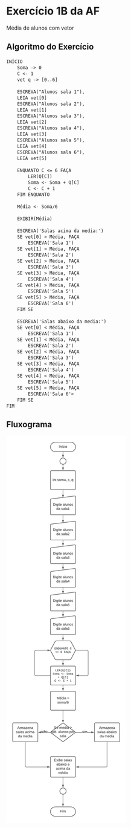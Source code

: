 # Exercício 1B da AF
Média de alunos com vetor 

## Algoritmo do Exercício

    INÍCIO
        Soma -> 0
        C <- 1
        vet q -> [0..6]
        
        ESCREVA("Alunos sala 1"),
        LEIA vet[0]
        ESCREVA("Alunos sala 2"),
        LEIA vet[1]
        ESCREVA("Alunos sala 3"),
        LEIA vet[2]
        ESCREVA("Alunos sala 4"),
        LEIA vet[3]
        ESCREVA("Alunos sala 5"),
        LEIA vet[4]
        ESCREVA("Alunos sala 6"),
        LEIA vet[5]

        ENQUANTO C <= 6 FAÇA
            LER(Q[C])
            Soma <- Soma + Q[C]
            C <- C + 1
        FIM ENQUANTO

        Média <- Soma/6

        EXIBIR(Média)

        ESCREVA('Salas acima da media:')
        SE vet[0] > Média, FAÇA
            ESCREVA('Sala 1')
        SE vet[1] > Média, FAÇA
            ESCREVA('Sala 2')
        SE vet[2] > Média, FAÇA
            ESCREVA('Sala 3')
        SE vet[3] > Média, FAÇA
            ESCREVA('Sala 4')
        SE vet[4] > Média, FAÇA
            ESCREVA('Sala 5')
        SE vet[5] > Média, FAÇA
            ESCREVA('Sala 6')
        FIM SE

        ESCREVA('Salas abaixo da media:')
        SE vet[0] < Média, FAÇA
            ESCREVA('Sala 1')
        SE vet[1] < Média, FAÇA
            ESCREVA('Sala 2')
        SE vet[2] < Média, FAÇA
            ESCREVA('Sala 3')
        SE vet[3] < Média, FAÇA
            ESCREVA('Sala 4')
        SE vet[4] < Média, FAÇA
            ESCREVA('Sala 5')
        SE vet[5] < Média, FAÇA
            ESCREVA('Sala 6'<
        FIM SE
    FIM

## Fluxograma
<img src="fluxo_ex1b.jpeg" alt="">
